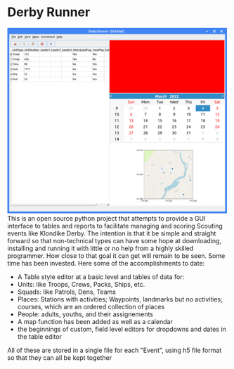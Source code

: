 # Derby Runner
<img
  src="https://github.com/Harleydog1020/derby_runner/blob/NextPhase/resources/Screenshot1.png"
  title="Derby Runner Example Screenshot"
  width="500">
This is an open source python project that attempts to provide a GUI interface to tables and reports to facilitate managing and scoring Scouting events like Klondike Derby.  The intention is that it be simple and straight forward so that non-technical types can have some hope at downloading, installing and running it with little or no help from a highly skilled programmer.  How close to that goal it can get will remain to be seen.  Some time has been invested.  Here some of the accomplishments to date:
* A Table style editor at a basic level and tables of data for:
*   Units: like Troops, Crews, Packs, Ships, etc.
*   Squads: like Patrols, Dens, Teams
*   Places: Stations with activities; Waypoints, landmarks but no activities; courses, which are an ordered collection of places
*   People: adults, youths, and their assignements
*   A map function has been added as well as a calendar
*   the beginnings of custom, field level editors for dropdowns and dates in the table editor

All of these are stored in a single file for each "Event", using h5 file format so that they can all be kept together
